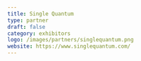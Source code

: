 ```yaml
---
title: Single Quantum
type: partner
draft: false
category: exhibitors
logo: /images/partners/singlequantum.png
website: https://www.singlequantum.com/
---
```

